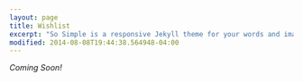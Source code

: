 ```yaml
---
layout: page
title: Wishlist
excerpt: "So Simple is a responsive Jekyll theme for your words and images."
modified: 2014-08-08T19:44:38.564948-04:00
---
```


*Coming Soon!*
